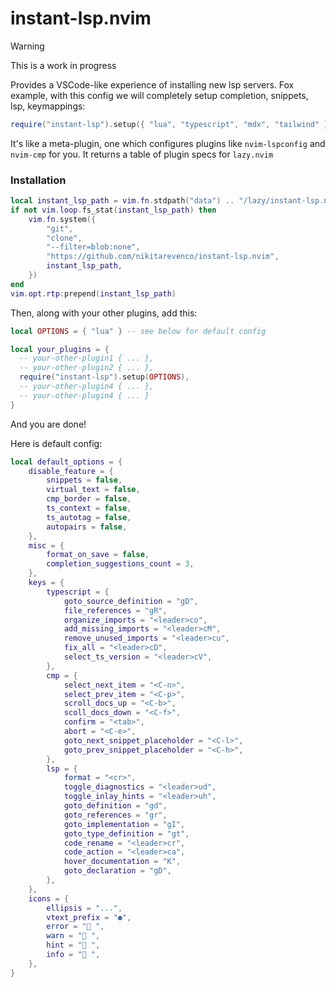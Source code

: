 # instant-lsp.nvim

> [!WARNING]
> This is a work in progress

Provides a VSCode-like experience of installing new lsp servers. Fox example, with this config we will completely setup completion, snippets, lsp, keymappings:

```lua
require("instant-lsp").setup({ "lua", "typescript", "mdx", "tailwind" })
```

It's like a meta-plugin, one which configures plugins like `nvim-lspconfig` and `nvim-cmp` for you.
It returns a table of plugin specs for `lazy.nvim`

### Installation

```lua
local instant_lsp_path = vim.fn.stdpath("data") .. "/lazy/instant-lsp.nvim"
if not vim.loop.fs_stat(instant_lsp_path) then
	vim.fn.system({
		"git",
		"clone",
		"--filter=blob:none",
		"https://github.com/nikitarevenco/instant-lsp.nvim",
		instant_lsp_path,
	})
end
vim.opt.rtp:prepend(instant_lsp_path)
```

Then, along with your other plugins, add this:

```lua
local OPTIONS = { "lua" } -- see below for default config

local your_plugins = {
  -- your-other-plugin1 { ... },
  -- your-other-plugin2 { ... },
  require("instant-lsp").setup(OPTIONS),
  -- your-other-plugin4 { ... },
  -- your-other-plugin4 { ... }
}
```

And you are done!

Here is default config:

```lua
local default_options = {
	disable_feature = {
		snippets = false,
		virtual_text = false,
		cmp_border = false,
		ts_context = false,
		ts_autotag = false,
		autopairs = false,
	},
	misc = {
		format_on_save = false,
		completion_suggestions_count = 3,
	},
	keys = {
		typescript = {
			goto_source_definition = "gD",
			file_references = "gR",
			organize_imports = "<leader>co",
			add_missing_imports = "<leader>cM",
			remove_unused_imports = "<leader>cu",
			fix_all = "<leader>cD",
			select_ts_version = "<leader>cV",
		},
		cmp = {
			select_next_item = "<C-n>",
			select_prev_item = "<C-p>",
			scroll_docs_up = "<C-b>",
			scoll_docs_down = "<C-f>",
			confirm = "<tab>",
			abort = "<C-e>",
			goto_next_snippet_placeholder = "<C-l>",
			goto_prev_snippet_placeholder = "<C-h>",
		},
		lsp = {
			format = "<cr>",
			toggle_diagnostics = "<leader>ud",
			toggle_inlay_hints = "<leader>uh",
			goto_definition = "gd",
			goto_references = "gr",
			goto_implementation = "gI",
			goto_type_definition = "gt",
			code_rename = "<leader>cr",
			code_action = "<leader>ca",
			hover_documentation = "K",
			goto_declaration = "gD",
		},
	},
	icons = {
		ellipsis = "...",
		vtext_prefix = "●",
		error = " ",
		warn = " ",
		hint = " ",
		info = " ",
	},
}
```
